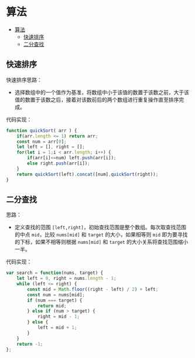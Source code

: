 # 算法

- [算法](#算法)
  - [快速排序](#快速排序)
  - [二分查找](#二分查找)

## 快速排序

快速排序思路：

- 选择数组中的一个值作为基准，将数组中小于该值的数置于该数之前，大于该值的数置于该数之后，接着对该数前后的两个数组进行重复操作直至排序完成。

代码实现：

```js
function quickSort( arr ) {
    if(arr.length <= 1) return arr;
    const num = arr[0];
    let left = [], right = [];
    for(let i = 1;i < arr.length; i++) {
        if(arr[i]<=num) left.push(arr[i]);
        else right.push(arr[i]);
    }
    return quickSort(left).concat([num],quickSort(right));
}
```

## 二分查找

思路：

- 定义查找的范围 `[left,right]`，初始查找范围是整个数组。每次取查找范围的中点 `mid`，比较 `nums[mid]` 和 `target` 的大小，如果相等则 `mid` 即为要寻找的下标，如果不相等则根据 `nums[mid]` 和 `target` 的大小关系将查找范围缩小一半。

代码实现：

```js
var search = function(nums, target) {
    let left = 0, right = nums.length - 1;
    while (left <= right) {
        const mid = Math.floor((right - left) / 2) + left;
        const num = nums[mid];
        if (num === target) {
            return mid;
        } else if (num > target) {
            right = mid - 1;
        } else {
            left = mid + 1;
        }
    }
    return -1;
};
```

